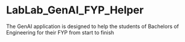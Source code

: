 # LabLab_GenAI_FYP_Helper
The GenAI application is designed to help the students of Bachelors of Engineering for their FYP from start to finish
